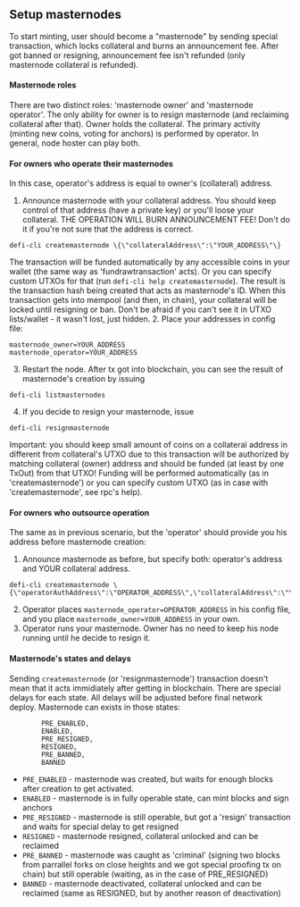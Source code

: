 Setup masternodes
-----------------
To start minting, user should become a "masternode" by sending special transaction, which locks collateral and burns an announcement fee. After got banned or resigning, announcement fee isn't refunded (only masternode collateral is refunded).

#### Masternode roles
There are two distinct roles: 'masternode owner' and 'masternode operator'. The only ability for owner is to resign masternode (and reclaiming collateral after that). Owner holds the collateral.
The primary activity (minting new coins, voting for anchors) is performed by operator. In general, node hoster can play both.

#### For owners who operate their masternodes
In this case, operator's address is equal to owner's (collateral) address.
1. Announce masternode with your collateral address. You should keep control of that address (have a private key) or you'll loose your collateral. THE OPERATION WILL BURN ANNOUNCEMENT FEE! Don't do it if you're not sure that the address is correct.
```
defi-cli createmasternode \{\"collateralAddress\":\"YOUR_ADDRESS\"\}
```
The transaction will be funded automatically by any accessible coins in your wallet (the same way as 'fundrawtransaction' acts). Or you can specify custom UTXOs for that (run ```defi-cli help createmasternode```).
The result is the transaction hash being created that acts as masternode's ID. When this transaction gets into mempool (and then, in chain), your collateral will be locked until resigning or ban. Don't be afraid if you can't see it in UTXO lists/wallet - it wasn't lost, just hidden.
2. Place your addresses in config file:
```
masternode_owner=YOUR_ADDRESS
masternode_operator=YOUR_ADDRESS
```
3. Restart the node. After tx got into blockchain, you can see the result of masternode's creation by issuing
```
defi-cli listmasternodes
```
4. If you decide to resign your masternode, issue
```
defi-cli resignmasternode
```
Important: you should keep small amount of coins on a collateral address in different from collateral's UTXO due to this transaction will be authorized by matching collateral (owner) address and should be funded (at least by one TxOut) from that UTXO! Funding will be performed automatically (as in 'createmasternode') or you can specify custom UTXO (as in case with 'createmasternode', see rpc's help).

#### For owners who outsource operation
The same as in previous scenario, but the 'operator' should provide you his address before masternode creation:
1. Announce masternode as before, but specify both: operator's address and YOUR collateral address.
```
defi-cli createmasternode \{\"operatorAuthAddress\":\"OPERATOR_ADDRESS\",\"collateralAddress\":\"YOUR_ADDRESS\"\}
```
2. Operator places ```masternode_operator=OPERATOR_ADDRESS```
in his config file, and you place ```masternode_owner=YOUR_ADDRESS``` in your own.
3. Operator runs your masternode. Owner has no need to keep his node running until he decide to resign it.

#### Masternode's states and delays
Sending `createmasternode` (or 'resignmasternode') transaction doesn't mean that it acts immidiately after getting in blockchain. There are special delays for each state. All delays will be adjusted before final network deploy.
Masternode can exists in those states:
```
        PRE_ENABLED,
        ENABLED,
        PRE_RESIGNED,
        RESIGNED,
        PRE_BANNED,
        BANNED
```
- `PRE_ENABLED` - masternode was created, but waits for enough blocks after creation to get activated.
- `ENABLED` - masternode is in fully operable state, can mint blocks and sign anchors
- `PRE_RESIGNED` - masternode is still operable, but got a 'resign' transaction and waits for special delay to get resigned
- `RESIGNED` - masternode resigned, collateral unlocked and can be reclaimed
- `PRE_BANNED` - masternode was caught as 'criminal' (signing two blocks from parrallel forks on close heights and we got special proofing tx on chain) but still operable (waiting, as in the case of PRE_RESIGNED)
- `BANNED` - masternode deactivated, collateral unlocked and can be reclaimed (same as RESIGNED, but by another reason of deactivation)

